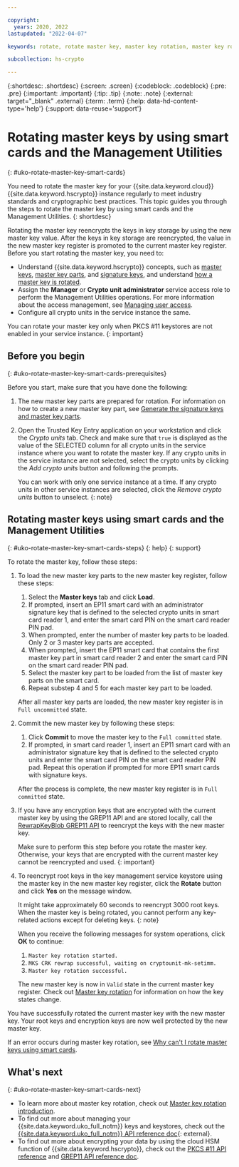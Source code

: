 ```yaml
---

copyright:
  years: 2020, 2022
lastupdated: "2022-04-07"

keywords: rotate, rotate master key, master key rotation, master key rolling, rewrap root key, reencrypt root key

subcollection: hs-crypto

---
```


{:shortdesc: .shortdesc}
{:screen: .screen}
{:codeblock: .codeblock}
{:pre: .pre}
{:important: .important}
{:tip: .tip}
{:note: .note}
{:external: target="_blank" .external}
{:term: .term}
{:help: data-hd-content-type='help'}
{:support: data-reuse='support'}

# Rotating master keys by using smart cards and the Management Utilities
{: #uko-rotate-master-key-smart-cards}

You need to rotate the master key for your {{site.data.keyword.cloud}} {{site.data.keyword.hscrypto}} instance regularly to meet industry standards and cryptographic best practices. This topic guides you through the steps to rotate the master key by using smart cards and the Management Utilities.
{: shortdesc}

Rotating the master key reencrypts the keys in key storage by using the new master key value. After the keys in key storage are reencrypted, the value in the new master key register is promoted to the current master key register. Before you start rotating the master key, you need to:

- Understand {{site.data.keyword.hscrypto}} concepts, such as [master keys](/docs/hs-crypto?topic=hs-crypto-uko-understand-concepts#uko-master-key-concept), [master key parts](/docs/hs-crypto?topic=hs-crypto-uko-understand-concepts#uko-master-key-part-concept), and [signature keys](/docs/hs-crypto?topic=hs-crypto-uko-understand-concepts#uko-signature-key-concept), and understand [how a master key is rotated](/docs/hs-crypto?topic=hs-crypto-master-key-rotation-intro).
- Assign the **Manager** or **Crypto unit administrator** service access role to perform the Management Utilities operations. For more information about the access management, see [Managing user access](/docs/hs-crypto?topic=hs-crypto-manage-access).
- Configure all crypto units in the service instance the same.

You can rotate your master key only when PKCS #11 keystores are not enabled in your service instance.
{: important}

## Before you begin
{: #uko-rotate-master-key-smart-cards-prerequisites}

Before you start, make sure that you have done the following:

1. The new master key parts are prepared for rotation. For information on how to create a new master key part, see [Generate the signature keys and master key parts](/docs/hs-crypto?topic=hs-crypto-initialize-hsm-management-utilities#step1-generate-keys-management-utilities).
2. Open the Trusted Key Entry application on your workstation and click the *Crypto units* tab. Check and make sure that `true` is displayed as the value of the SELECTED column for all crypto units in the service instance where you want to rotate the master key. If any crypto units in the service instance are not selected, select the crypto units by clicking the *Add crypto units* button and following the prompts.

    You can work with only one service instance at a time. If any crypto units in other service instances are selected, click the *Remove crypto units* button to unselect.
    {: note}

## Rotating master keys using smart cards and the Management Utilities
{: #uko-rotate-master-key-smart-cards-steps}
{: help}
{: support}

To rotate the master key, follow these steps:

1. To load the new master key parts to the new master key register, follow these steps:

    1. Select the **Master keys** tab and click **Load**.
    2. If prompted, insert an EP11 smart card with an administrator signature key that is defined to the selected crypto units in smart card reader 1, and enter the smart card PIN on the smart card reader PIN pad.
    3. When prompted, enter the number of master key parts to be loaded. Only 2 or 3 master key parts are accepted.
    4. When prompted, insert the EP11 smart card that contains the first master key part in smart card reader 2 and enter the smart card PIN on the smart card reader PIN pad.
    5. Select the master key part to be loaded from the list of master key parts on the smart card.
    6. Repeat substep 4 and 5 for each master key part to be loaded.

    After all master key parts are loaded, the new master key register is in `Full uncommitted` state.

2. Commit the new master key by following these steps:

    1. Click **Commit** to move the master key to the `Full committed` state.
    2. If prompted, in smart card reader 1, insert an EP11 smart card with an administrator signature key that is defined to the selected crypto units and enter the smart card PIN on the smart card reader PIN pad. Repeat this operation if prompted for more EP11 smart cards with signature keys.

    After the process is complete, the new master key register is in `Full committed` state.

3. If you have any encryption keys that are encrypted with the current master key by using the GREP11 API and are stored locally, call the [RewrapKeyBlob GREP11 API](/docs/hs-crypto?topic=hs-crypto-grep11-api-ref#grep11-rewrapKeyBlob) to reencrypt the keys with the new master key.

    Make sure to perform this step before you rotate the master key. Otherwise, your keys that are encrypted with the current master key cannot be reencrypted and used.
    {: important}

4. To reencrypt root keys in the key management service keystore using the master key in the new master key register, click the **Rotate** button and click **Yes** on the message window.

    It might take approximately 60 seconds to reencrypt 3000 root keys. When the master key is being rotated, you cannot perform any key-related actions except for deleting keys.
    {: note}

    When you receive the following messages for system operations, click **OK** to continue:

    1. `Master key rotation started.`
    2. `MKS CRK rewrap successful, waiting on cryptounit-mk-setimm.`
    3. `Master key rotation successful.`

    The new master key is now in `Valid` state in the current master key register. Check out [Master key rotation](/docs/hs-crypto?topic=hs-crypto-master-key-rotation-intro) for information on how the key states change.

You have successfully rotated the current master key with the new master key. Your root keys and encryption keys are now well protected by the new master key.

If an error occurs during master key rotation, see [Why can't I rotate master keys using smart cards](/docs/hs-crypto?topic=hs-crypto-troubleshoot-master-key-rotation-key-smart-cards).

## What's next
{: #uko-rotate-master-key-smart-cards-next}

- To learn more about master key rotation, check out [Master key rotation introduction](/docs/hs-crypto?topic=hs-crypto-master-key-rotation-intro).
- To find out more about managing your {{site.data.keyword.uko_full_notm}} keys and keystores, check out the [{{site.data.keyword.uko_full_notm}} API reference doc](/apidocs/uko){: external}.
- To find out more about encrypting your data by using the cloud HSM function of {{site.data.keyword.hscrypto}}, check out the [PKCS #11 API reference](/docs/hs-crypto?topic=hs-crypto-pkcs11-api-ref) and [GREP11 API reference doc](/docs/hs-crypto?topic=hs-crypto-grep11-api-ref).

